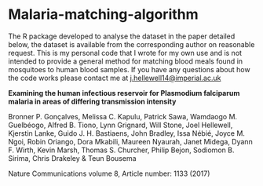 # Malaria-matching-algorithm
The R package developed to analyse the dataset in the paper detailed below, the dataset is available from the corresponding author on reasonable request. This is my personal code that I wrote for my own use and is not intended to provide a general method for matching blood meals found in mosquitoes to human blood samples. If you have any questions about how the code works please contact me at j.hellewell14@imperial.ac.uk 


**Examining the human infectious reservoir for Plasmodium falciparum malaria in areas of differing transmission intensity**

Bronner P. Gonçalves, Melissa C. Kapulu, Patrick Sawa, Wamdaogo M. Guelbéogo, Alfred B. Tiono, Lynn Grignard, Will Stone, Joel Hellewell, Kjerstin Lanke, Guido J. H. Bastiaens, John Bradley, Issa Nébié, Joyce M. Ngoi, Robin Oriango, Dora Mkabili, Maureen Nyaurah, Janet Midega, Dyann F. Wirth, Kevin Marsh, Thomas S. Churcher, Philip Bejon, Sodiomon B. Sirima, Chris Drakeley & Teun Bousema 

Nature Communications volume 8, Article number: 1133 (2017) 
